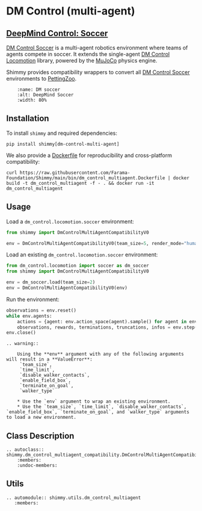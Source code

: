 # DM Control (multi-agent)

## [DeepMind Control: Soccer](https://github.com/deepmind/dm_control/blob/main/dm_control/locomotion/soccer/README.md)

[DM Control Soccer](https://github.com/deepmind/dm_control/blob/main/dm_control/locomotion/soccer/README.md) is a multi-agent robotics environment where teams of agents compete in soccer. It extends the single-agent [DM Control Locomotion](https://github.com/deepmind/dm_control/blob/main/dm_control/locomotion/README.md) library, powered by the [MuJoCo](https://github.com/deepmind/mujoco#) physics engine.

Shimmy provides compatibility wrappers to convert all [DM Control Soccer](https://github.com/deepmind/dm_control/blob/main/dm_control/locomotion/soccer/README.md) environments to [PettingZoo](https://pettingzoo.farama.org/).

```{figure} /_static/img/dm_soccer.png
    :name: DM soccer
    :alt: DeepMind Soccer
    :width: 80%
```

## Installation

To install `shimmy` and required dependencies:

```
pip install shimmy[dm-control-multi-agent]
```

We also provide a [Dockerfile](https://github.com/Farama-Foundation/Shimmy/blob/main/bin/dm_control_multiagent.Dockerfile) for reproducibility and cross-platform compatibility:

`curl https://raw.githubusercontent.com/Farama-Foundation/Shimmy/main/bin/dm_control_multiagent.Dockerfile | docker build -t dm_control_multiagent -f - . && docker run -it dm_control_multiagent`

## Usage

Load a `dm_control.locomotion.soccer` environment:
```python
from shimmy import DmControlMultiAgentCompatibilityV0

env = DmControlMultiAgentCompatibilityV0(team_size=5, render_mode="human")
```

Load an existing `dm_control.locomotion.soccer` environment:
```python
from dm_control.locomotion import soccer as dm_soccer
from shimmy import DmControlMultiAgentCompatibilityV0

env = dm_soccer.load(team_size=2)
env = DmControlMultiAgentCompatibilityV0(env)
```

Run the environment:
```python
observations = env.reset()
while env.agents:
    actions = {agent: env.action_space(agent).sample() for agent in env.agents}  # this is where you would insert your policy
    observations, rewards, terminations, truncations, infos = env.step(actions)
env.close()
```

```{eval-rst}
.. warning::

    Using the **env** argument with any of the following arguments will result in a **ValueError**: 
     `team_size`, 
     `time_limit`, 
     `disable_walker_contacts`, 
     `enable_field_box`, 
     `terminate_on_goal`, 
     `walker_type`
     
    * Use the `env` argument to wrap an existing environment.
    * Use the `team_size`, `time_limit`, `disable_walker_contacts`, `enable_field_box`, `terminate_on_goal`, and `walker_type` arguments to load a new environment.     
```

## Class Description

```{eval-rst}
.. autoclass:: shimmy.dm_control_multiagent_compatibility.DmControlMultiAgentCompatibilityV0
    :members:
    :undoc-members:
```

## Utils
```{eval-rst}
.. automodule:: shimmy.utils.dm_control_multiagent
   :members:
```